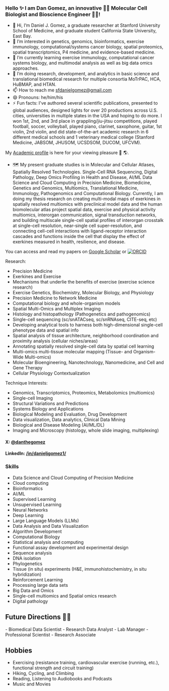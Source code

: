 ### Hello ✨ I am Dan Gomez, an innovative 👨‍🔬 Molecular Cell Biologist and Bioscience Engineer 👨‍💻!

- 👋 Hi, I’m Daniel J. Gomez, a graduate researcher at Stanford University School of Medicine, and graduate student California State University, East Bay.
- 👀 I’m interested in genetics, genomics, bioinformatics, exercise immunology, computational/systems cancer biology, spatial proteomics, spatial transcriptomics, P4 medicine, and evidence-based medicine.
- 🌱 I’m currently learning exercise immunology, computational cancer systems biology, and multimodal analysis as well as big data omics approaches.
- 💞️ I’m doing research, development, and analytics in basic science and translational biomedical research for multiple consortia MoTrPAC, HCA, HuBMAP, and HTAN.
- 📫 How to reach me sfdanielgomez@gmail.com
- 😄 Pronouns: he/him/his
- ⚡ Fun facts: I've authored several scientific publications, presented to global audiences, designed lights for over 20 productions across U.S. cities, universities in multiple states in the USA and hoping to do more. I won 1st, 2nd, and 3rd place in grappling/jiu-jitsu competitions, played football, soccer, volleyball, played piano, clarinet, saxophone, guitar, 1st violin, 2nd violin, and did state-of-the-art academic research in 6 different medical schools and 1 veterinary medical college (Stanford Medicine, JABSOM, JHUSOM, UCSDSOM, DUCOM, UFCVM).


My <a href="https://djgomez.org">Academic profile</a> is here for your viewing pleasure 🧭 🌎.

- 🗺️ My present graduate studies is in Molecular and Cellular Atlases, Spatially Resolved Technologies. Single-Cell RNA Sequencing, Digital Pathology, Deep Omics Profiling in Health and Disease, AI/ML Data Science and Cloud Computing in Precision Medicine, Biomedicine, Genetics and Genomics, Multiomics, Translational Medicine, Immunology, Pathogenomics and Computational Biology. Currently, I am doing my thesis research on creating multi-modal maps of exerkines in spatially resolved multiomics with preclinical model data and the human biomolecular atlas project spatial data, exercise and physical activity multiomics, interorgan communication, signal transduction networks, and building multiscale single-cell spatial profiles of interorgan crosstalk at single-cell resolution, near-single cell super-resolution, and connecting cell-cell interactions with ligand-receptor interaction cascades and functions inside the cell that display the effect of exerkines measured in health, resilience, and disease.

You can access and read my papers on [Google Scholar](https://scholar.google.com/citations?user=So6NDwMAAAAJ&hl=en) or [![ORCID](https://img.shields.io/static/v1?label=ORCID&message=0000-0002-8739-5062&color=green&style=flat-square&logo=orcid)]([https://orcid.org/0000-0002-8739-5062](https://orcid.org/0000-0002-5443-1813))

Research:
- Precision Medicine
- Exerkines and Exercise
- Mechanisms that underlie the benefits of exercise (exercise science research)
- Exercise Genetics, Biochemistry, Molecular Biology, and Physiology
- Precision Medicine to Network Medicine
- Computational biology and whole-organism models
- Spatial Multi-Omics and Multiplex Imaging 
- Histology and histopathology (Pathogenetics and pathogenomics) 
- Single-cell sequencing (sc/snATACseq, sc/snRNAseq, CITE-seq, etc)
- Developing analytical tools to harness both high-dimensional single-cell phenotype data and spatial info
- Spatial analysis of tissue architecture, neighborhood coordination and proximity analysis (cellular niches/areas)
- Annotating spatially resolved single-cell data by spatial cell learning
- Multi-omics multi-tissue molecular mapping (Tissue- and Organism-Wide Multi-omics)
- Molecular Bioengineering, Nanotechnology, Nanomedicine, and Cell and Gene Therapy
- Cellular Physiology Contextualization 

Technique Interests:
- Genomics, Transcriptomics, Proteomics, Metabolomics (multiomics)
- Single-cell Imaging
- Structural Variations and Predictions
- Systems Biology and Applications 
- Biological Modeling and Evaluation, Drug Development
- Data visualization, Data analytics, Clinical Data Mining
- Biological and Disease Modeling (AI/ML/DL)
- Imaging and Microscopy (histology, whole slide imaging, multiplexing)


#### X: [@danthegomez](https://x.com/danthegomez) 
#### LinkedIn: [/in/danieljgomez1/](https://www.linkedin.com/in/danieljgomez1) 

### Skills
- Data Science and Cloud Computing of Precision Medicine
- Cloud computing
- Bioinformatics
- AI/ML
- Supervised Learning
- Unsupervised Learning
- Neural Networks
- Deep Learning
- Large Language Models (LLMs)
- Data Analysis and Data Visualization
- Algorithm Development
- Computational Biology
- Statistical analysis and computing
- Functional assay development and experimental design
- Sequence analysis
- DNA isolation
- Phylogenetics
- Tissue (in situ) experiments (H&E, immunohistochemistry, in situ hybridization)
- Reinforcement Learning
- Processing large data sets
- Big Data and Omics
- Single-cell multiomics and Spatial omics research
- Digital pathology
  
<h2>Future Directions &#x1F468;&#x200D;&#x1F4BB;</h2>
- Biomedical Data Scientist
- Research Data Analyst
- Lab Manager
- Professional Scientist
- Research Associate

## Hobbies
- Exercising (resistance training, cardiovascular exercise (running, etc.), functional strength and circuit training)
- Hiking, Cycling, and Climbing
- Reading, Listening to Audiobooks and Podcasts
- Music and Movies
   
</html>
